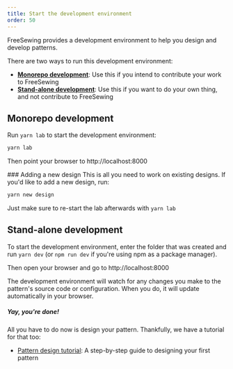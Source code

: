```yaml
---
title: Start the development environment
order: 50
---
```


FreeSewing provides a development environment to help you design and develop patterns.

There are two ways to run this development environment:

- [**Monorepo development**](#monorepo-development): Use this if you intend to contribute your work to FreeSewing
- [**Stand-alone development**](#stand-alone-development): Use this if you want to do your own thing, and not contribute to FreeSewing

## Monorepo development

Run `yarn lab` to start the development environment:

```bash
yarn lab
```

Then point your browser to http://localhost:8000

<Tip>
### Adding a new design
This is all you need to work on existing designs. If you'd like to add a new design, run:

```bash
yarn new design
```

Just make sure to re-start the lab afterwards with `yarn lab`
</Tip>

## Stand-alone development

To start the development environment, enter the folder that was created
and run `yarn dev` (or `npm run dev` if you're using npm as a package manager).

Then open your browser and go to http://localhost:8000

<Tip>
The development environment will watch for any changes you make to
the pattern's source code or configuration.
When you do, it will update automatically in your browser.
</Tip>

<Note>

##### Yay, you're done!

All you have to do now is design your pattern.
Thankfully, we have a tutorial for that too:

- [Pattern design tutorial](/tutorials/pattern-design/): A step-by-step guide to designing your first pattern

</Note>
